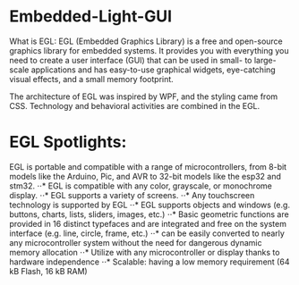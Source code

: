 # Embedded-Light-GUI
What is EGL:
EGL (Embedded Graphics Library) is a free and open-source graphics library for embedded systems. It provides you with everything you need to create a user interface (GUI) that can be used in small- to large-scale applications and has easy-to-use graphical widgets, eye-catching visual effects, and a small memory footprint.

The architecture of EGL was inspired by WPF, and the styling came from CSS. Technology and behavioral activities are combined in the EGL.


# EGL Spotlights:
EGL is portable and compatible with a range of microcontrollers, from 8-bit models like the Arduino, Pic, and AVR to 32-bit models like the esp32 and stm32.
⋅⋅* EGL is compatible with any color, grayscale, or monochrome display.
⋅⋅* EGL supports a variety of screens.
⋅⋅* Any touchscreen technology is supported by EGL
⋅⋅* EGL supports objects and windows (e.g. buttons, charts, lists, sliders, images, etc.)
⋅⋅* Basic geometric functions are provided in 16 distinct typefaces and are integrated and free on the system interface (e.g. line, circle, frame, etc.)
⋅⋅* can be easily converted to nearly any microcontroller system without the need for dangerous dynamic memory allocation
⋅⋅* Utilize with any microcontroller or display thanks to hardware independence
⋅⋅* Scalable: having a low memory requirement (64 kB Flash, 16 kB RAM)
